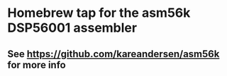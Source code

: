 # Homebrew tap for the asm56k DSP56001 assembler

## See https://github.com/kareandersen/asm56k for more info

